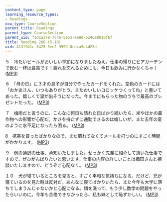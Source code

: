 ```yaml
---
content_type: page
learning_resource_types:
- Readings
ocw_type: CourseSection
parent_title: Readings
parent_type: CourseSection
parent_uid: f1d1a37e-7c4b-5e53-ea9d-6246e8016f6f
title: Reading 26B (5-10)
uid: 413f941c-8425-5ec2-9599-8cdca9d4d25d
---
```


５　冷たいビールがおいしい季節になりましたねえ。仕事の帰りにビアガーデンで飲む一杯は最高です！疲れを忘れるためにも、今日も飲みに行かなくちゃ！ ([MP3](/ans7870/21f/21f.505/f05/audio/Lesson26B-5.mp3))

６　「母の日」に３才の息子が自分で作ったカードをくれた。空色のカードには「おかあさん、いつもありがとう。またおいしいコロッケつくってね」と書いてあった。嬉しくて涙が出そうになった。今までにもらった物のうちで最高のプレゼントだった。 ([MP3](/ans7870/21f/21f.505/f05/audio/Lesson26B-6.mp3))

７　梅雨だと言うのに、こんなに何日も晴れた日ばかり続いたら、米やほかの農作物への影響が心配だ。かさを持たずに通勤できるのは嬉しいが、また去年の夏のように水不足になったら困る。 ([MP3](/ans7870/21f/21f.505/f05/audio/Lesson26B-7.mp3))

8　携帯を買ったばかりなので、まだ慣れてなくてメールを打つのにすごく時間がかかります。 ([MP3](/ans7870/21f/21f.505/f05/audio/Lesson26B-8.mp3))

９　例の通訳の仕事、承知いたしました。せっかく先輩に紹介して頂いた仕事ですので、ぜひがんばりたいと思います。仕事の内容の詳しいことは橋田さんと相談いたしますので、どうぞご心配なく。 ([MP3](/ans7870/21f/21f.505/f05/audio/Lesson26B-9.mp3))

１０　犬が寝ているところを見ると、すごく平和な気持ちになる。だけど、兄が寝ているのを見た時は反対だ。あんなに寝てばかりいたら、また今年も大学に落ちてしまうんじゃないかと心配になる。顔を洗って、もう少し数学の問題をやったらいいのに。今年も合格できなかったら、私も妹として恥ずかしい。 ([MP3](/ans7870/21f/21f.505/f05/audio/Lesson26B-10.mp3))